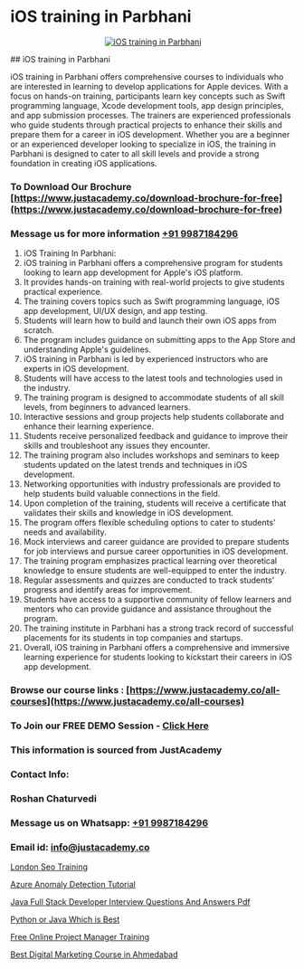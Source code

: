 # iOS training in Parbhani

<p align="center">
  <a href="https://justacademy.co/course-detail/ios-training">
    <img src="https://justacademy.co/storage2/course_image/1676636008_course_image.webp" alt="iOS training in Parbhani">
  </a>
</p>
## iOS training in Parbhani

iOS training in Parbhani offers comprehensive courses to individuals who are interested in learning to develop applications for Apple devices. With a focus on hands-on training, participants learn key concepts such as Swift programming language, Xcode development tools, app design principles, and app submission processes. The trainers are experienced professionals who guide students through practical projects to enhance their skills and prepare them for a career in iOS development. Whether you are a beginner or an experienced developer looking to specialize in iOS, the training in Parbhani is designed to cater to all skill levels and provide a strong foundation in creating iOS applications.
### To Download Our Brochure [https://www.justacademy.co/download-brochure-for-free](https://www.justacademy.co/download-brochure-for-free)
### Message us for more information [+91 9987184296](https://api.whatsapp.com/send?phone=919987184296)
1) iOS Training In Parbhani:
1) iOS training in Parbhani offers a comprehensive program for students looking to learn app development for Apple's iOS platform.
2) It provides hands-on training with real-world projects to give students practical experience.
3) The training covers topics such as Swift programming language, iOS app development, UI/UX design, and app testing.
4) Students will learn how to build and launch their own iOS apps from scratch.
5) The program includes guidance on submitting apps to the App Store and understanding Apple's guidelines.
6) iOS training in Parbhani is led by experienced instructors who are experts in iOS development.
7) Students will have access to the latest tools and technologies used in the industry.
8) The training program is designed to accommodate students of all skill levels, from beginners to advanced learners.
9) Interactive sessions and group projects help students collaborate and enhance their learning experience.
10) Students receive personalized feedback and guidance to improve their skills and troubleshoot any issues they encounter.
11) The training program also includes workshops and seminars to keep students updated on the latest trends and techniques in iOS development.
12) Networking opportunities with industry professionals are provided to help students build valuable connections in the field.
13) Upon completion of the training, students will receive a certificate that validates their skills and knowledge in iOS development.
14) The program offers flexible scheduling options to cater to students' needs and availability.
15) Mock interviews and career guidance are provided to prepare students for job interviews and pursue career opportunities in iOS development.
16) The training program emphasizes practical learning over theoretical knowledge to ensure students are well-equipped to enter the industry.
17) Regular assessments and quizzes are conducted to track students' progress and identify areas for improvement.
18) Students have access to a supportive community of fellow learners and mentors who can provide guidance and assistance throughout the program.
19) The training institute in Parbhani has a strong track record of successful placements for its students in top companies and startups.
20) Overall, iOS training in Parbhani offers a comprehensive and immersive learning experience for students looking to kickstart their careers in iOS app development.

### Browse our course links : [https://www.justacademy.co/all-courses](https://www.justacademy.co/all-courses) 
### To Join our FREE DEMO Session - [Click Here](https://www.justacademy.co/register-for-course-demo)


### This information is sourced from JustAcademy
### Contact Info:
### Roshan Chaturvedi
### Message us on Whatsapp: [+91 9987184296](https://api.whatsapp.com/send?phone=919987184296)
### Email id: [info@justacademy.co](mailto:info@justacademy.co)
                
[London Seo Training](https://www.linkedin.com/pulse/london-seo-training-justacademy-hyderabad-cmjrc?trackingId=r6KqHrgwV86hKMj4tW%2BN1A%3D%3D&lipi=urn%3Ali%3Apage%3Ad_flagship3_company_admin%3BIgbA%2F28BQMiUW8Q%2FkWRJzw%3D%3D)

[Azure Anomaly Detection Tutorial](https://www.linkedin.com/pulse/azure-anomaly-detection-tutorial-justacademy-cupertino-fdzse?trackingId=BILi%2BVGuwZdK18e8w4JBFQ%3D%3D&lipi=urn%3Ali%3Apage%3Aorganization_admin_admin_feed_index%3B0f5088f0-e451-4206-ba9c-f99837906015)

[Java Full Stack Developer Interview Questions And Answers Pdf](https://medium.com/@abhidnya.1068/java-full-stack-developer-interview-questions-and-answers-pdf-3840897bedc2)

[Python or Java Which is Best](https://medium.com/@abhidnya.1068/python-or-java-which-is-best-54db31ebe369)

[Free Online Project Manager Training](https://justacademyin.github.io/justacademy/free-online-project-manager-training)

[Best Digital Marketing Course in Ahmedabad](https://justacademyin.github.io/justacademy/best-digital-marketing-course-in-ahmedabad)

